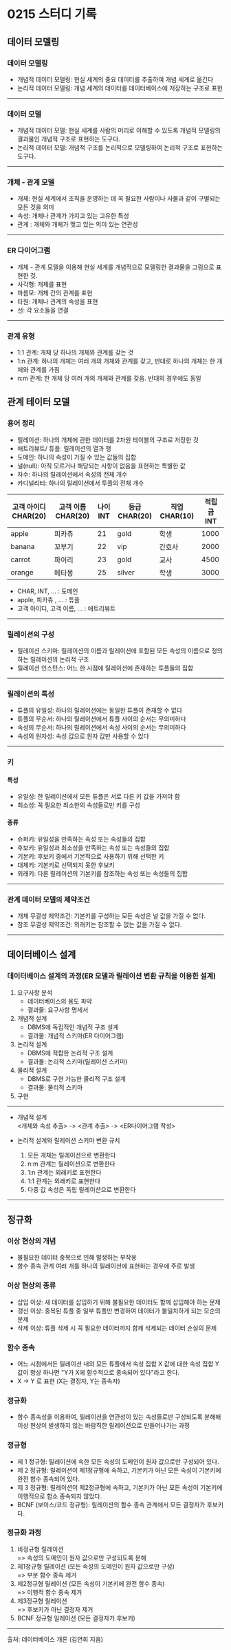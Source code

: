 # 0215 스터디 기록

## 데이터 모델링
### 데이터 모델링
* 개념적 데이터 모델링: 현실 세계의 중요 데이터를 추출하여 개념 세계로 옮긴다
* 논리적 데이터 모델링: 개념 세계의 데이터를 데이터베이스에 저장하는 구조로 표현
---
### 데이터 모델
* 개념적 데이터 모델: 현실 세계를 사람의 머리로 이해할 수 있도록 개념적 모델링의 결과물인 개념적 구조로 표현하는 도구다.
* 논리적 데이터 모델: 개념적 구조를 논리적으로 모델링하여 논리적 구조로 표현하는 도구다.
---
### 개체 - 관계 모델
* 개체: 현실 세계에서 조직을 운영하는 데 꼭 필요한 사람이나 사물과 같이 구별되는 모든 것을 의미
* 속성: 개체나 관계가 가지고 있는 고유한 특성
* 관계 : 개체와 개체가 맺고 있는 의미 있는 연관성
---
### ER 다이어그램
* 개체 - 관계 모델을 이용해 현실 세계를 개념적으로 모델링한 결과물을 그림으로 표현한 것.
* 사각형: 개체를 표현
* 마름모: 개체 간의 관계를 표현
* 타원: 개체나 관계의 속성을 표현
* 선: 각 요소들을 연결
---
### 관계 유형
* 1:1 관계: 개체 당 하나의 개체와 관계를 갖는 것
* 1:n 관계: 하나의 개체는 여러 개의 개체와 관계를 갖고, 반대로 하나의 개체는 한 개체와 관계를 가짐
* n:m 관계: 한 개체 당 여러 개의 개체와 관계를 갖음. 반대의 경우에도 동일
      
## 관계 테이터 모델
### 용어 정리
* 릴레이션: 하나의 개체에 관한 데이터를 2차원 테이블의 구조로 저장한 것
* 애트리뷰트/ 튜플: 릴레이션의 열과 행
* 도메인: 하나의 속성이 가질 수 있는 값들의 집합
* 널(null): 아직 모르거나 해당되는 사항이 없음을 표현하는 특별한 값
* 차수: 하나의 릴레이션에서 속성의 전체 개수
* 카디널리티: 하나의 릴레이션에서 투플의 전체 개수   

|고객 아이디 CHAR(20)|고객 이름 CHAR(20)|나이 INT|등급 CHAR(20)|직업 CHAR(10)|적립금 INT|
|---|---|---|---|---|---|
|apple|피카츄|21|gold|학생|1000|
|banana|꼬부기|22|vip|간호사|2000|
|carrot|파이리|23|gold|교사|4500|
|orange|메타몽|25|silver|학생|3000|

* CHAR, INT, ... : 도메인
* apple, 피카츄 , ... : 튜플
* 고객 아이디, 고객 이름, ... : 애트리뷰트
---
### 릴레이션의 구성
* 릴레이션 스키마: 릴레이션의 이름과 릴레이션에 포함된 모든 속성의 이름으로 정의하는 릴레이션의 논리적 구조
* 릴레이션 인스턴스: 어느 한 시점에 릴레이션에 존재하는 투플들의 집합
---
### 릴레이션의 특성
* 튜플의 유일성: 하나의 릴레이션에는 동일한 튜플이 존재할 수 없다
* 튜플의 무순서: 하나의 릴레이션에서 튜플 사이의 순서는 무의미하다
* 속성의 무순서: 하나의 릴레이션에서 속성 사이의 순서는 무의미하다
* 속성의 원자성: 속성 값으로 원자 값만 사용할 수 있다
---
### 키
#### 특성
* 유일성: 한 릴레이션에서 모든 튜플은 서로 다른 키 값을 가져야 함
* 최소성: 꼭 필요한 최소한의 속성들로만 키를 구성
#### 종류
* 슈퍼키: 유일성을 만족하는 속성 또는 속성들의 집합
* 후보키: 유일성과 최소성을 만족하는 속성 또는 속성들의 집합
* 기본키: 후보키 중에서 기본적으로 사용하기 위해 선택한 키
* 대체키: 기본키로 선택되지 못한 후보키
* 외래키: 다른 릴레이션의 기본키를 참조하는 속성 또는 속성들의 집합
---
### 관계 데이터 모델의 제약조건
* 개체 무결성 제약조건: 기본키를 구성하는 모든 속성은 널 값을 가질 수 없다.
* 참조 무결성 제약조건: 외래키는 참조할 수 없는 값을 가질 수 없다.
---
## 데이터베이스 설계
### 데이터베이스 설계의 과정(ER 모델과 릴레이션 변환 규칙을 이용한 설계)
1. 요구사항 분석
    * 데이터베이스의 용도 파악
    * 결과물: 요구사항 명세서
2. 개념적 설계
    * DBMS에 독립적인 개념적 구조 설계
    * 결과물: 개념적 스키마(ER 다이어그램)
3. 논리적 설계
    * DBMS에 적합한 논리적 구조 설계
    * 결과물: 논리적 스키마(릴레이션 스키마)
4. 물리적 설계
    * DBMS로 구현 가능한 물리적 구조 설계
    * 결과물: 물리적 스키마
5. 구현
---
* 개념적 설계   
<개체와 속성 추출> -> <관계 추출> -> <ER다이어그램 작성>

* 논리적 설계와 릴레이션 스키마 변환 규치
    1. 모든 개체는 릴레이션으로 변환한다
    2. n:m 관계는 릴레이션으로 변환한다
    3. 1:n 관계는 외래키로 표현한다
    4. 1:1 관계는 외래키로 표현한다
    5. 다중 값 속성은 독립 릴레이션으로 변환한다

---
## 정규화
### 이상 현상의 개념
* 불필요한 데이터 중복으로 인해 발생하는 부작용
* 함수 종속 관계 여러 개를 하나의 릴레이션에 표현하는 경우에 주로 발생

### 이상 현상의 종류
* 삽입 이상: 새 데이터를 삽입하기 위해 불필요한 데이터도 함께 삽입해야 하는 문제
* 갱신 이상: 중복된 튜플 중 일부 튜플만 변경하여 데이터가 불일치하게 되는 모순의 문제
* 삭제 이상: 튜플 삭제 시 꼭 필요한 데이터까지 함께 삭제되는 데이터 손실의 문제

### 함수 종속
* 어느 시점에서든 릴레이션 내의 모든 튜플에서 속성 집합 X 값에 대한 속성 집합 Y 값이 항상 하나면 "Y가 X에 함수적으로 종속되어 있다"라고 한다.
* X -> Y 로 표현 (X는 결정자, Y는 종속자)

### 정규화
* 함수 종속성을 이용하여, 릴레이션을 연관성이 있는 속성들로만 구성되도록 분해해 이상 현상이 발생하지 않는 바람직한 릴레이션으로 만들어나가는 과정

### 정규형
* 제 1 정규형: 릴레이션에 속한 모든 속성의 도메인이 원자 값으로만 구성되어 있다.
* 제 2 정규형: 릴레이션이 제1정규형에 속하고, 기본키가 아닌 모든 속성이 기본키에 완전 함수 종속되어 있다.
* 제 3 정규형: 릴레이션이 제2정규형에 속하고, 기본키가 아닌 모든 속성이 기본키에 이행적으로 함소 종속되지 않았다.
* BCNF (보이스/코드 정규형): 릴레이션의 함수 종속 관계에서 모든 결정자가 후보키다.

### 정규화 과정
1. 비정규형 릴레이션  
=> 속성의 도메인이 원자 값으로만 구성되도록 분해
2. 제1정규형 릴레이션 (모든 속성의 도메인이 원자 값으로만 구성)   
=> 부분 함수 종속 제거   
3. 제2정규형 릴레이션 (모든 속성이 기본키에 완전 함수 종속)   
=> 이행적 함수 종속 제거
4. 제3정규형 릴레이션   
=> 후보키가 아닌 결정자 제거
5. BCNF 정규형 일레이션 (모든 결정자가 후보키)
----
출처: 데이터베이스 개론 (김연희 지음)